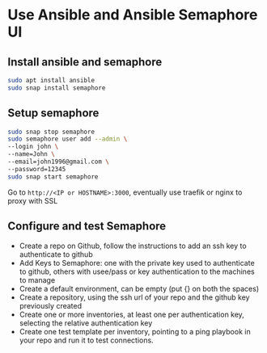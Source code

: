# Use Ansible and Ansible Semaphore UI

## Install ansible and semaphore

```bash
sudo apt install ansible
sudo snap install semaphore
```

## Setup semaphore

```bash
sudo snap stop semaphore
sudo semaphore user add --admin \
--login john \
--name=John \
--email=john1996@gmail.com \
--password=12345
sudo snap start semaphore
```

Go to `http://<IP or HOSTNAME>:3000`, eventually use traefik or nginx to proxy with SSL

## Configure and test Semaphore

- Create a repo on Github, follow the instructions to add an ssh key to authenticate to github
- Add Keys to Semaphore: one with the private key used to authenticate to github, others with usee/pass or key authentication to the machines to manage
- Create a default environment, can be empty (put {} on both the spaces)
- Create a repository, using the ssh url of your repo and the github key previously created
- Create one or more inventories, at least one per authentication key, selecting the relative authentication key
- Create one test template per inventory, pointing to a ping playbook in your repo and run it to test connections.
